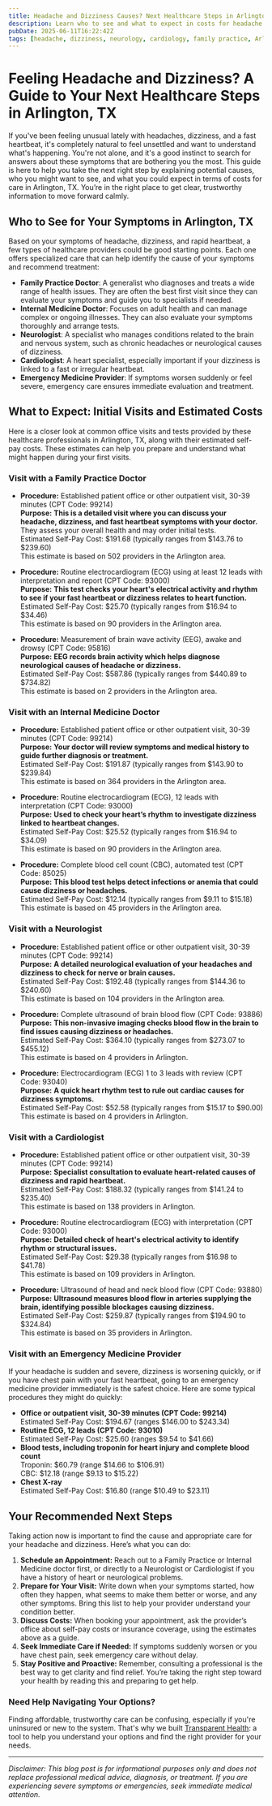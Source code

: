 ```yaml
---
title: Headache and Dizziness Causes? Next Healthcare Steps in Arlington, TX  
description: Learn who to see and what to expect in costs for headache and dizziness symptoms in Arlington, TX to take the right next step with confidence.  
pubDate: 2025-06-11T16:22:42Z
tags: [headache, dizziness, neurology, cardiology, family practice, Arlington TX, healthcare costs, symptoms]  
---
```


# Feeling Headache and Dizziness? A Guide to Your Next Healthcare Steps in Arlington, TX

If you've been feeling unusual lately with headaches, dizziness, and a fast heartbeat, it's completely natural to feel unsettled and want to understand what's happening. You're not alone, and it's a good instinct to search for answers about these symptoms that are bothering you the most. This guide is here to help you take the next right step by explaining potential causes, who you might want to see, and what you could expect in terms of costs for care in Arlington, TX. You’re in the right place to get clear, trustworthy information to move forward calmly.

## Who to See for Your Symptoms in Arlington, TX

Based on your symptoms of headache, dizziness, and rapid heartbeat, a few types of healthcare providers could be good starting points. Each one offers specialized care that can help identify the cause of your symptoms and recommend treatment:

- **Family Practice Doctor**: A generalist who diagnoses and treats a wide range of health issues. They are often the best first visit since they can evaluate your symptoms and guide you to specialists if needed.
- **Internal Medicine Doctor**: Focuses on adult health and can manage complex or ongoing illnesses. They can also evaluate your symptoms thoroughly and arrange tests.
- **Neurologist**: A specialist who manages conditions related to the brain and nervous system, such as chronic headaches or neurological causes of dizziness.
- **Cardiologist**: A heart specialist, especially important if your dizziness is linked to a fast or irregular heartbeat.
- **Emergency Medicine Provider**: If symptoms worsen suddenly or feel severe, emergency care ensures immediate evaluation and treatment.

## What to Expect: Initial Visits and Estimated Costs

Here is a closer look at common office visits and tests provided by these healthcare professionals in Arlington, TX, along with their estimated self-pay costs. These estimates can help you prepare and understand what might happen during your first visits.

### Visit with a Family Practice Doctor

- **Procedure:** Established patient office or other outpatient visit, 30-39 minutes (CPT Code: 99214)  
  **Purpose:** **This is a detailed visit where you can discuss your headache, dizziness, and fast heartbeat symptoms with your doctor.** They assess your overall health and may order initial tests.  
  Estimated Self-Pay Cost: $191.68 (typically ranges from $143.76 to $239.60)  
  This estimate is based on 502 providers in the Arlington area.

- **Procedure:** Routine electrocardiogram (ECG) using at least 12 leads with interpretation and report (CPT Code: 93000)  
  **Purpose:** **This test checks your heart's electrical activity and rhythm to see if your fast heartbeat or dizziness relates to heart function.**  
  Estimated Self-Pay Cost: $25.70 (typically ranges from $16.94 to $34.46)  
  This estimate is based on 90 providers in the Arlington area.

- **Procedure:** Measurement of brain wave activity (EEG), awake and drowsy (CPT Code: 95816)  
  **Purpose:** **EEG records brain activity which helps diagnose neurological causes of headache or dizziness.**  
  Estimated Self-Pay Cost: $587.86 (typically ranges from $440.89 to $734.82)  
  This estimate is based on 2 providers in the Arlington area.

### Visit with an Internal Medicine Doctor

- **Procedure:** Established patient office or other outpatient visit, 30-39 minutes (CPT Code: 99214)  
  **Purpose:** **Your doctor will review symptoms and medical history to guide further diagnosis or treatment.**  
  Estimated Self-Pay Cost: $191.87 (typically ranges from $143.90 to $239.84)  
  This estimate is based on 364 providers in the Arlington area.

- **Procedure:** Routine electrocardiogram (ECG), 12 leads with interpretation (CPT Code: 93000)  
  **Purpose:** **Used to check your heart’s rhythm to investigate dizziness linked to heartbeat changes.**  
  Estimated Self-Pay Cost: $25.52 (typically ranges from $16.94 to $34.09)  
  This estimate is based on 90 providers in the Arlington area.

- **Procedure:** Complete blood cell count (CBC), automated test (CPT Code: 85025)  
  **Purpose:** **This blood test helps detect infections or anemia that could cause dizziness or headaches.**  
  Estimated Self-Pay Cost: $12.14 (typically ranges from $9.11 to $15.18)  
  This estimate is based on 45 providers in the Arlington area.

### Visit with a Neurologist

- **Procedure:** Established patient office or other outpatient visit, 30-39 minutes (CPT Code: 99214)  
  **Purpose:** **A detailed neurological evaluation of your headaches and dizziness to check for nerve or brain causes.**  
  Estimated Self-Pay Cost: $192.48 (typically ranges from $144.36 to $240.60)  
  This estimate is based on 104 providers in the Arlington area.

- **Procedure:** Complete ultrasound of brain blood flow (CPT Code: 93886)  
  **Purpose:** **This non-invasive imaging checks blood flow in the brain to find issues causing dizziness or headaches.**  
  Estimated Self-Pay Cost: $364.10 (typically ranges from $273.07 to $455.12)  
  This estimate is based on 4 providers in Arlington.

- **Procedure:** Electrocardiogram (ECG) 1 to 3 leads with review (CPT Code: 93040)  
  **Purpose:** **A quick heart rhythm test to rule out cardiac causes for dizziness symptoms.**  
  Estimated Self-Pay Cost: $52.58 (typically ranges from $15.17 to $90.00)  
  This estimate is based on 4 providers in Arlington.

### Visit with a Cardiologist

- **Procedure:** Established patient office or other outpatient visit, 30-39 minutes (CPT Code: 99214)  
  **Purpose:** **Specialist consultation to evaluate heart-related causes of dizziness and rapid heartbeat.**  
  Estimated Self-Pay Cost: $188.32 (typically ranges from $141.24 to $235.40)  
  This estimate is based on 138 providers in Arlington.

- **Procedure:** Routine electrocardiogram (ECG) with interpretation (CPT Code: 93000)  
  **Purpose:** **Detailed check of heart's electrical activity to identify rhythm or structural issues.**  
  Estimated Self-Pay Cost: $29.38 (typically ranges from $16.98 to $41.78)  
  This estimate is based on 109 providers in Arlington.

- **Procedure:** Ultrasound of head and neck blood flow (CPT Code: 93880)  
  **Purpose:** **Ultrasound measures blood flow in arteries supplying the brain, identifying possible blockages causing dizziness.**  
  Estimated Self-Pay Cost: $259.87 (typically ranges from $194.90 to $324.84)  
  This estimate is based on 35 providers in Arlington.

### Visit with an Emergency Medicine Provider

If your headache is sudden and severe, dizziness is worsening quickly, or if you have chest pain with your fast heartbeat, going to an emergency medicine provider immediately is the safest choice. Here are some typical procedures they might do quickly:

- **Office or outpatient visit, 30-39 minutes (CPT Code: 99214)**  
  Estimated Self-Pay Cost: $194.67 (ranges $146.00 to $243.34)
- **Routine ECG, 12 leads (CPT Code: 93010)**  
  Estimated Self-Pay Cost: $25.60 (ranges $9.54 to $41.66)
- **Blood tests, including troponin for heart injury and complete blood count**  
  Troponin: $60.79 (range $14.66 to $106.91)  
  CBC: $12.18 (range $9.13 to $15.22)  
- **Chest X-ray**  
  Estimated Self-Pay Cost: $16.80 (range $10.49 to $23.11)

## Your Recommended Next Steps

Taking action now is important to find the cause and appropriate care for your headache and dizziness. Here’s what you can do:

1. **Schedule an Appointment:** Reach out to a Family Practice or Internal Medicine doctor first, or directly to a Neurologist or Cardiologist if you have a history of heart or neurological problems.  
2. **Prepare for Your Visit:** Write down when your symptoms started, how often they happen, what seems to make them better or worse, and any other symptoms. Bring this list to help your provider understand your condition better.  
3. **Discuss Costs:** When booking your appointment, ask the provider’s office about self-pay costs or insurance coverage, using the estimates above as a guide.  
4. **Seek Immediate Care if Needed:** If symptoms suddenly worsen or you have chest pain, seek emergency care without delay.  
5. **Stay Positive and Proactive:** Remember, consulting a professional is the best way to get clarity and find relief. You’re taking the right step toward your health by reading this and preparing to get help.

### Need Help Navigating Your Options?

Finding affordable, trustworthy care can be confusing, especially if you're uninsured or new to the system. That's why we built [Transparent Health](https://transparenthealth.ai): a tool to help you understand your options and find the right provider for your needs. 

---

*Disclaimer: This blog post is for informational purposes only and does not replace professional medical advice, diagnosis, or treatment. If you are experiencing severe symptoms or emergencies, seek immediate medical attention.*